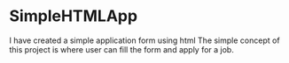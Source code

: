 # SimpleHTMLApp
I have created a simple application form using html
The simple concept of this project is where user can fill the form and apply for a job.
